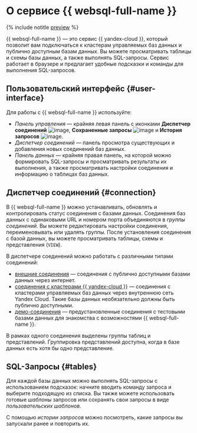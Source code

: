 # О сервисе {{ websql-full-name }}

{% include notitle [preview](../../_includes/note-preview.md) %}

{{ websql-full-name }} — это сервис {{ yandex-cloud }}, который позволит вам подключаться к кластерам управляемых баз данных и публично доступным базам данных. Вы можете просматривать таблицы и схемы базы данных, а также выполнять SQL-запросы. Сервис работает в браузере и предлагает удобные подсказки и команды для выполнения SQL-запросов.

## Пользовательский интерфейс {#user-interface}

Для работы с {{ websql-full-name }} используйте:

* _Панель управления_ — крайняя левая панель с иконками **Диспетчер соединений** ![image](../../_assets/console-icons/folder-tree.svg), **Сохраненные запросы** ![image](../../_assets/console-icons/floppy-disk.svg) и **История запросов** ![image](../../_assets/console-icons/clock-arrow-rotate-left.svg).
* _Диспетчер соединений_ — панель просмотра существующих и добавления новых соединений баз данных.
* _Панель данных_ — крайняя правая панель, на которой можно формировать SQL-запросы и просматривать результаты их выполнения, а также просматривать настройки соединения и информацию о таблицах баз данных.  

## Диспетчер соединений {#connection}

В {{ websql-full-name }} можно устанавливать, обновлять и контролировать статус соединения с базами данных. Соединения баз данных с одинаковыми URL и номером порта объединяются в _группы соединений_. Вы можете редактировать настройки соединения, переименовывать или удалять группы. После установления соединения с базой данных, вы можете просматривать таблицы, схемы и представления (`VIEW`). 

В диспетчере соединений можно работать с различными типами соединений:
* [внешние соединения](../operations/connect.md#connect-db) — соединения с публично доступными базами данных через интернет.
* [соединения с кластерами {{ yandex-cloud }}](../operations/connect.md#connect-cluster) — соединения с кластерами управляемых баз данных через внутреннюю сеть Yandex Cloud. Такие базы данных необязательно должны быть публично доступными.
* [демо-соединения](../operations/connect.md#demo) — предустановленные соединения с тестовыми базами данных для знакомства с возможностями {{ websql-full-name }}.

В рамках одного соединения выделены группы таблиц и представлений. Группировка представлений доступна, когда в базе данных есть хотя бы одно представление.  

## SQL-Запросы {#tables}

Для каждой базы данных можно выполнять SQL-запросы с использованием подсказок: начните вводить команду запроса и выберите подходящую из списка. Вы также можете использовать готовые _шаблоны_ запросов или сохранять свои запросы в виде _пользовательских шаблонов_. 

С помощью _истории запросов_ можно посмотреть, какие запросы вы запускали ранее и повторить их.
